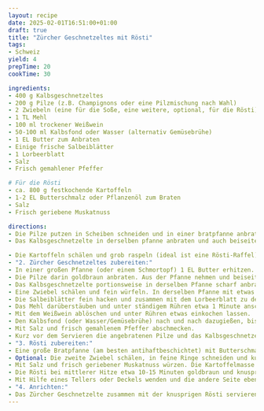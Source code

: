 ```yaml
---
layout: recipe
date: 2025-02-01T16:51:00+01:00
draft: true
title: "Zürcher Geschnetzeltes mit Rösti"
tags:
- Schweiz
yield: 4
prepTime: 20
cookTime: 30

ingredients:
- 400 g Kalbsgeschnetzeltes
- 200 g Pilze (z.B. Champignons oder eine Pilzmischung nach Wahl)
- 2 Zwiebeln (eine für die Soße, eine weitere, optional, für die Rösti)
- 1 TL Mehl
- 100 ml trockener Weißwein
- 50-100 ml Kalbsfond oder Wasser (alternativ Gemüsebrühe)
- 1 EL Butter zum Anbraten
- Einige frische Salbeiblätter
- 1 Lorbeerblatt
- Salz
- Frisch gemahlener Pfeffer

# Für die Rösti
- ca. 800 g festkochende Kartoffeln
- 1-2 EL Butterschmalz oder Pflanzenöl zum Braten
- Salz
- Frisch geriebene Muskatnuss

directions:
- Die Pilze putzen in Scheiben schneiden und in einer bratpfanne anbraten. Beiseite stellen.
- Das Kalbsgeschnetzelte in derselben pfanne anbraten und auch beiseite stellen.

- Die Kartoffeln schälen und grob raspeln (ideal ist eine Rösti-Raffel). Die geraspelten Kartoffeln in ein sauberes Küchentuch geben und kräftig ausdrücken, um überschüssige Flüssigkeit zu entfernen. Beiseitestellen.
- "2. Zürcher Geschnetzeltes zubereiten:"
- In einer großen Pfanne (oder einem Schmortopf) 1 EL Butter erhitzen.
- Die Pilze darin goldbraun anbraten. Aus der Pfanne nehmen und beiseitestellen.
- Das Kalbsgeschnetzelte portionsweise in derselben Pfanne scharf anbraten, bis es leicht gebräunt ist. Ebenfalls herausnehmen und zu den Pilzen geben.
- Eine Zwiebel schälen und fein würfeln. In derselben Pfanne mit etwas frischer Butter glasig dünsten.
- Die Salbeiblätter fein hacken und zusammen mit dem Lorbeerblatt zu den Zwiebeln geben und kurz mitdünsten.
- Das Mehl darüberstäuben und unter ständigem Rühren etwa 1 Minute anschwitzen.
- Mit dem Weißwein ablöschen und unter Rühren etwas einkochen lassen.
- Den Kalbsfond (oder Wasser/Gemüsebrühe) nach und nach dazugießen, bis eine sämige Soße entsteht. Die Soße aufkochen lassen und etwa 5-10 Minuten bei kleiner Flamme köcheln lassen, bis sie leicht eingedickt ist.
- Mit Salz und frisch gemahlenem Pfeffer abschmecken.
- Kurz vor dem Servieren die angebratenen Pilze und das Kalbsgeschnetzelte in die Soße geben und nur noch kurz darin erwärmen. Achten Sie darauf, das Fleisch nicht mehr kochen zu lassen, damit es zart bleibt. Das Lorbeerblatt vor dem Servieren entfernen.
- "3. Rösti zubereiten:"
- Eine große Bratpfanne (am besten antihaftbeschichtet) mit Butterschmalz oder Pflanzenöl erhitzen.
- Optional: Die zweite Zwiebel schälen, in feine Ringe schneiden und kurz in der Pfanne anbraten, dann beiseitestellen und später unter die Rösti mischen. Die vorbereiteten Kartoffelraspeln in die heiße Pfanne geben und gleichmäßig verteilen. Für etwa 5 Minuten bei mittlerer Hitze braten, dabei gelegentlich umrühren, bis die Kartoffeln leicht Farbe annehmen.
- Mit Salz und frisch geriebener Muskatnuss würzen. Die Kartoffelmasse zu einem flachen Kuchen formen und fest andrücken.
- Die Rösti bei mittlerer Hitze etwa 10-15 Minuten goldbraun und knusprig braten.
- Mit Hilfe eines Tellers oder Deckels wenden und die andere Seite ebenfalls 10-15 Minuten braten, bis die Rösti durchgegart und rundherum goldbraun ist.
- "4. Anrichten:"
- Das Zürcher Geschnetzelte zusammen mit der knusprigen Rösti servieren.
---
```



